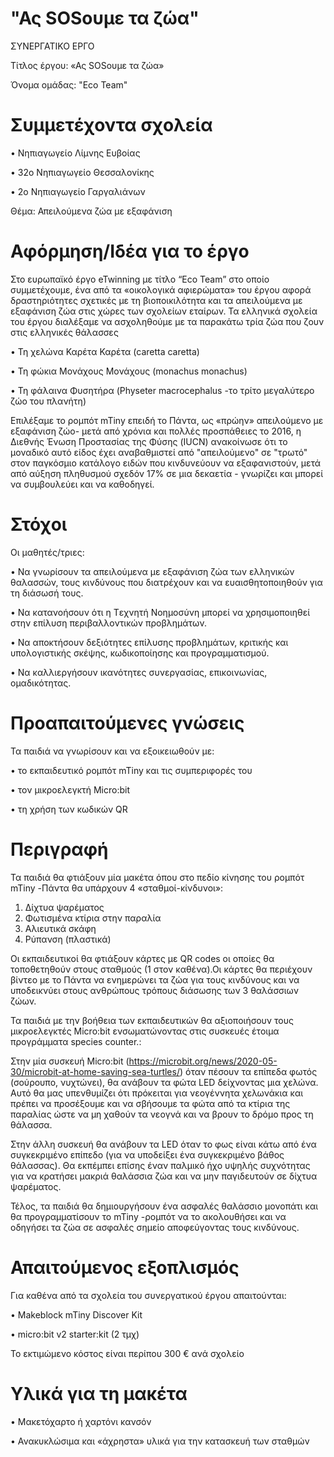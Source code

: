 # "Ας SOSουμε τα ζώα"
ΣΥΝΕΡΓΑΤΙΚΟ ΕΡΓΟ

Τίτλος έργου: «Ας SOSουμε τα ζώα»

Όνομα ομάδας: "Eco Team"

# Συμμετέχοντα σχολεία

•	Νηπιαγωγείο Λίμνης Ευβοίας

•	32ο Νηπιαγωγείο Θεσσαλονίκης

•	2ο Νηπιαγωγείο Γαργαλιάνων

Θέμα: Απειλούμενα ζώα με εξαφάνιση 

# Αφόρμηση/Ιδέα  για το έργο

Στο  ευρωπαϊκό έργο eTwinning με τίτλο “Eco Team” στο οποίο συμμετέχουμε, ένα από τα «οικολογικά αφιερώματα» του έργου αφορά δραστηριότητες σχετικές με τη βιοποικιλότητα και τα απειλούμενα με εξαφάνιση ζώα στις χώρες των σχολείων εταίρων.
Τα ελληνικά σχολεία του έργου διαλέξαμε να ασχοληθούμε με τα παρακάτω τρία ζώα που ζουν στις ελληνικές θάλασσες

•	Τη χελώνα Καρέτα Καρέτα (caretta caretta)

•	Τη φώκια Μονάχους Μονάχους (monachus monachus)

•	Τη φάλαινα Φυσητήρα (Physeter macrocephalus -το τρίτο μεγαλύτερο ζώο του πλανήτη)

Επιλέξαμε το ρομπότ mTiny επειδή το Πάντα, ως «πρώην» απειλούμενο με εξαφάνιση ζώο- μετά από χρόνια και πολλές προσπάθειες το 2016, η Διεθνής Ένωση Προστασίας της Φύσης (IUCN) ανακοίνωσε ότι το μοναδικό αυτό είδος έχει αναβαθμιστεί από "απειλούμενο" σε "τρωτό" στον παγκόσμιο κατάλογο ειδών που κινδυνεύουν να εξαφανιστούν, μετά από αύξηση πληθυσμού σχεδόν 17% σε μια δεκαετία - γνωρίζει και μπορεί να συμβουλεύει και να καθοδηγεί.

# Στόχοι

Οι μαθητές/τριες:

•	Να γνωρίσουν τα απειλούμενα με εξαφάνιση ζώα των ελληνικών θαλασσών, τους κινδύνους που διατρέχουν και να ευαισθητοποιηθούν για τη διάσωσή τους.

•	Να κατανοήσουν ότι η Tεχνητή Nοημοσύνη  μπορεί να χρησιμοποιηθεί στην επίλυση περιβαλλοντικών προβλημάτων.

•	Να αποκτήσουν δεξιότητες επίλυσης προβλημάτων, κριτικής και υπολογιστικής σκέψης, κωδικοποίησης και προγραμματισμού.

•	Να καλλιεργήσουν ικανότητες συνεργασίας, επικοινωνίας, ομαδικότητας.

# Προαπαιτούμενες γνώσεις

Τα παιδιά να γνωρίσουν και να εξοικειωθούν με:

•	το εκπαιδευτικό ρομπότ mTiny και τις συμπεριφορές του

•	τον μικροελεγκτή Micro:bit 

•	τη χρήση των κωδικών QR

# Περιγραφή

Τα παιδιά θα φτιάξουν μία μακέτα όπου στο πεδίο κίνησης του ρομπότ mTiny -Πάντα θα υπάρχουν 4 «σταθμοί-κίνδυνοι»: 

1.	Δίχτυα ψαρέματος	
2.	Φωτισμένα κτίρια στην παραλία
3.	Αλιευτικά σκάφη
4.	Ρύπανση (πλαστικά)
   
Οι εκπαιδευτικοί θα φτιάξουν κάρτες με QR codes οι οποίες θα τοποθετηθούν στους σταθμούς (1 στον καθένα).Οι κάρτες θα περιέχουν βίντεο με το Πάντα να ενημερώνει τα ζώα για τους κινδύνους και να υποδεικνύει στους ανθρώπους τρόπους διάσωσης των 3 θαλάσσιων ζώων.

Τα παιδιά με την βοήθεια των εκπαιδευτικών θα αξιοποιήσουν τους μικροελεγκτές Micro:bit ενσωματώνοντας στις συσκευές έτοιμα προγράμματα species counter.:

Στην μία συσκευή Micro:bit (https://microbit.org/news/2020-05-30/microbit-at-home-saving-sea-turtles/) όταν πέσουν τα επίπεδα φωτός (σούρουπο, νυχτώνει), θα ανάβουν τα φώτα LED δείχνοντας μια χελώνα. Αυτό θα μας υπενθυμίζει ότι πρόκειται για νεογέννητα χελωνάκια και πρέπει να προσέξουμε και να σβήσουμε τα φώτα από τα κτίρια της παραλίας ώστε να μη χαθούν τα νεογνά και να βρουν το δρόμο προς τη θάλασσα.

Στην άλλη συσκευή θα ανάβουν τα LED όταν το φως είναι κάτω από ένα συγκεκριμένο επίπεδο (για να υποδείξει ένα συγκεκριμένο βάθος θάλασσας). Θα εκπέμπει επίσης έναν παλμικό ήχο υψηλής συχνότητας για να κρατήσει μακριά θαλάσσια ζώα και να μην παγιδευτούν σε δίχτυα ψαρέματος. 

Τέλος, τα παιδιά θα δημιουργήσουν ένα ασφαλές θαλάσσιο μονοπάτι και θα προγραμματίσουν το mTiny -ρομπότ να το ακολουθήσει και να οδηγήσει τα ζώα σε ασφαλές σημείο αποφεύγοντας τους κινδύνους.

# Απαιτούμενος εξοπλισμός 

Για καθένα από τα σχολεία του συνεργατικού έργου απαιτούνται:

•	 Makeblock mTiny Discover Kit 

•	 micro:bit v2 starter:kit  (2 τμχ)

Το εκτιμώμενο κόστος είναι περίπου 300 € ανά σχολείο

# Υλικά για τη μακέτα

•	Μακετόχαρτο ή χαρτόνι κανσόν

•	Ανακυκλώσιμα και «άχρηστα» υλικά για την κατασκευή των σταθμών





